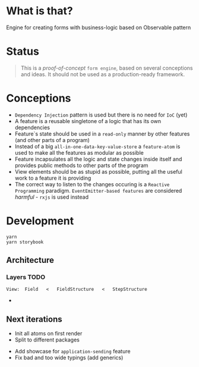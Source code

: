 # What is that?

Engine for creating forms with business-logic based on Observable pattern

# Status
> This is a _proof-of-concept_ `form engine`, based on several conceptions and ideas. It should not be used as a production-ready framework. 

# Conceptions
- `Dependency Injection` pattern is used but there is no need for `IoC` (yet)
- A feature is a reusable singletone of a logic that has its own dependencies
- Feature\`s state should be used in a `read-only` manner by other features (and other parts of a program)
- Instead of a big `all-in-one-data-key-value-store` a `feature-atom` is used to make all the features as modular as possible
- Feature incapsulates all the logic and state changes inside itself and provides public methods to other parts of the program
- View elements should be as stupid as possible, putting all the useful work to a feature it is providing
- The correct way to listen to the changes occuring is a `Reactive Programming` paradigm. `EventEmitter-based features` are considered _harmful_ - `rxjs` is used instead

# Development
```
yarn 
yarn storybook
```

## Architecture
### Layers TODO
```
View:  Field   <   FieldStructure   <   StepStructure
```
- 

## Next iterations
- Init all atoms on first render
- Split to different packages
<!-- - Move store outside of global -->
- Add showcase for `application-sending` feature
- Fix bad and too wide typings (add generics)
